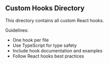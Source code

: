 ## Custom Hooks Directory

This directory contains all custom React hooks.

Guidelines:
- One hook per file
- Use TypeScript for type safety
- Include hook documentation and examples
- Follow React hooks best practices